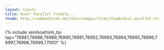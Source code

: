 ```yaml
---
layout: sieutv
title: Dual! Parallel Trouble...
thumb: http://xemhoathinh.net/data/images/films/thumb/dual-parallel-trouble-adventures-dual-parallel-trouble-adventures-2012.jpg
---
```

{% include xemhoathinh_bo tap="76987,76988,76989,76990,76991,76992,76993,76994,76995,76996,76997,76998,76999,77000" %} 
